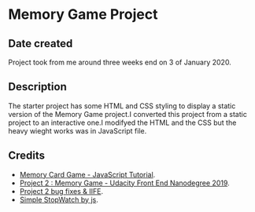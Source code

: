 # Memory Game Project

## Date created
Project took from me around three weeks end on 3 of January 2020. 

## Description
The starter project has some HTML and CSS styling to display a static version of the Memory Game project.I converted this project from a static project to an interactive one.I modifyed the HTML and the CSS but the heavy wieght works was in JavaScript file.

## Credits
* [Memory Card Game - JavaScript Tutorial](https://www.youtube.com/watch?v=ZniVgo8U7ek).
* [Project 2 : Memory Game - Udacity Front End Nanodegree 2019](https://www.youtube.com/watch?v=0N3_45G60Zg&t=1537s).
* [Project 2 bug fixes & IIFE](https://www.youtube.com/watch?v=7sLPMKUcQpc).
* [Simple StopWatch by js](https://code-boxx.com/simple-javascript-stopwatch/#sec-download).
